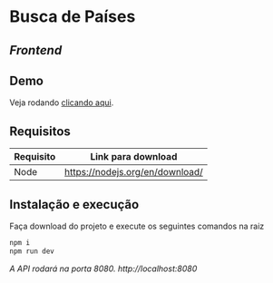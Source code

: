 # Busca de Países

## _Frontend_

## Demo

Veja rodando [clicando aqui](https://riicknogueira.github.io/mova-frontend.github.io/).

## Requisitos

| Requisito | Link para download                                                  |
| --------- | ------------------------------------------------------------------- |
| Node      | https://nodejs.org/en/download/ |

## Instalação e execução

Faça download do projeto e execute os seguintes comandos na raiz

```sh
npm i
npm run dev
```

_A API rodará na porta 8080. http://localhost:8080_
